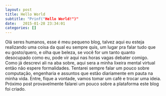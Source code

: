 ```yaml
---
layout: post
title: Hello World
subtitle: "Prinf("Hello World!")"
date:   2015-01-28 23:34:01
categories: []
---
```


Olá seres humanos, esse é meu pequeno blog, talvez aqui eu esteja realizando uma coisa da qual eu sempre quis, um lugar pra falar tudo que eu gosto/quero, e olha que beleza, se você for um tanto quanto desocupado como eu, pode vir aqui nas horas vagas debater comigo. Como já descrevi ali na aba sobre, aqui sera a minha lixeira mental virtual então não espere formalidades. Tentarei sempre falar um pouco sobre computação, engenharia e assuntos que estão diariamente em pauta na minha vida. Entre, fique a vontade, vamos tomar um café e trocar uma ideia. Próximo post provavelmente falarei um pouco sobre a plataforma este blog foi criado.
